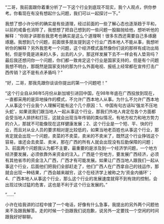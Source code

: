 “二哥，我前面跟你着重分析了一下这个行业到底现不现实，我个人观点，供你参考。你看现在有没有想起什么问题，我们可以一起探讨一下。”

我想了想小许分析的确实是有些道理，经过前面的一些了解心态也逐渐趋于平和，以前的戒备也消除了，我想想了把自己想到的一些问题一股脑抛给他，想听听他的解释：”你刚才讲那些我思考也确实是这么个道理啊！很多东西还需要自己多琢磨琢磨。我想到几个问题，前面很多朋友提到这个行业广西本地人不能从事，我想听听你的解释？另外我思考一个问题，这个经济模式虽然像你们说的那样有成功出局制，但是毕竟是进来的人多，出去的人少，那这样发展下去不一样会有人垫背吗？最后我还想问你一个问题，你们都一致肯定这个行业是国家支持的，但是有个问题我想不明白，那既然是国家支持的那为什么外面电视、报纸上经常都在宣传打击广西传销？这不是有点矛盾吗？”

“好，二哥，那我先跟你谈谈你提出的第一个问题吧！”

“这个行业自从98年5月份从新加坡引进回中国，在98年年底在广西投放到现在，一直都采用的是异地操作的模式，不允许广西本地人从事。为什么不允许广西本地人从事这个行业我个人理解可能有这个几个原因：1、中国有句古话叫‘强龙不压地头蛇’，如果说我们跟当地人一起从事这个行业，那我们外地人肯定在各个方面都会受当地人排挤和打压，这就会出现当年传销的类似情况，有地方权力和地方势力的介入，那就不可能像现在这样健康发展；2、这个行业是一个短、平、快的行业，而且对从业人员的要求相对是比较低的，如果当地老百姓也从事这个行业，那肯定就会出现一个问题，卖菜的不卖菜，卖米的不卖米了，既然这个行业挣钱这个容易，谁还会去卖菜、卖米，那在广西的所有人就会出现没有后勤保障的问题；3、前面两个问题我认为都不主要，最重要的是涉及到一个经济学问题，一个地方经济要发展，必须依靠外来资金的注入。广西是个穷地方，要发展广西经济，必须有其他省市的资金注入广西，广西才有可能发展。如果让广西当地人跟我们一起从事这个行业，后面他们把我们全部赶走了，他们广西人在广西拿自己的钱运作，那就会出现一种结果，广西会越来越穷，这个在经济学上被称之为‘资金内循环’；4、广西本地人从事这个行业，那么这个行业的发展速度就得不到有效的控制，会出现过快过猛的危害，这也是不利于这个行业发展的。”

“……”

小许在给我讲的过程中接了一个电话，好像有什么急事，我提出的另外两个问题他来不及跟我解答。走的时候一个劲跟我们说抱歉，说另外一定要找一个空闲的时间跟我好好聊聊。
